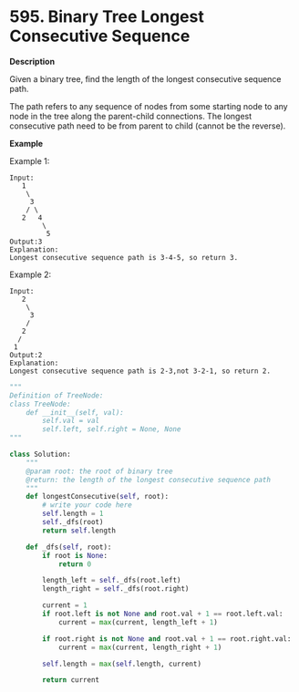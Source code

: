 # 595. Binary Tree Longest Consecutive Sequence

**Description**

Given a binary tree, find the length of the longest consecutive sequence path.

The path refers to any sequence of nodes from some starting node to any node in the tree along the parent-child connections. The longest consecutive path need to be from parent to child (cannot be the reverse).

**Example**

Example 1:

```
Input:
   1
    \
     3
    / \
   2   4
        \
         5
Output:3
Explanation:
Longest consecutive sequence path is 3-4-5, so return 3.
```

Example 2:

```
Input:
   2
    \
     3
    / 
   2    
  / 
 1
Output:2
Explanation:
Longest consecutive sequence path is 2-3,not 3-2-1, so return 2.
```



```python
"""
Definition of TreeNode:
class TreeNode:
    def __init__(self, val):
        self.val = val
        self.left, self.right = None, None
"""

class Solution:
    """
    @param root: the root of binary tree
    @return: the length of the longest consecutive sequence path
    """
    def longestConsecutive(self, root):
        # write your code here
        self.length = 1
        self._dfs(root)
        return self.length

    def _dfs(self, root):
        if root is None:
            return 0

        length_left = self._dfs(root.left)
        length_right = self._dfs(root.right)

        current = 1
        if root.left is not None and root.val + 1 == root.left.val:
            current = max(current, length_left + 1)

        if root.right is not None and root.val + 1 == root.right.val:
            current = max(current, length_right + 1)

        self.length = max(self.length, current)

        return current
```

